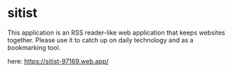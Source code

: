 # sitist

This application is an RSS reader-like web application that keeps websites together. Please use it to catch up on daily technology and as a bookmarking tool.


here: https://sitist-97169.web.app/